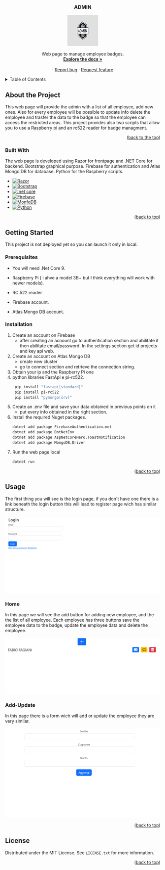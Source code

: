 <a name="readme-top"></a>


<!-- PROJECT LOGO -->
<br />
<div align="center">
 
  <h3 align="center">ADMIN</h3>
  <img src="https://github.com/DoublEffe/Admin/blob/main/images/logo.jpg" width="100" height="100">
  <p align="center">
    Web page to manage employee badges.
    <br />
    <a href="https://github.com/DoublEffe/Admin/blob/main/README.md"><strong>Explore the docs »</strong></a>
    <br />
    <br />
    ·
    <a href="https://github.com/DoublEffe/Admin/issues">Report bug</a>
    ·
    <a href="https://github.com/DoublEffe/Admin/issues">Request feature</a>
  </p>
</div>



<!-- TABLE OF CONTENTS -->
<details>
  <summary>Table of Contents</summary>
  <ol>
    <li>
      <a href="#about-the-project">About the Project</a>
      <ul>
        <li><a href="#built-with">Built With</a></li>
      </ul>
    </li>
    <li>
      <a href="#getting-started">Getting Started</a>
      <ul>
        <li><a href="#prerequisites">Prerequisites</a></li>
        <li><a href="#installation">Installation</a></li>
      </ul>
    </li>
    <li>
      <a href="#usage">Usage</a>
      <ul>
        <li><a href="#home">Home</a>
        <li><a href="#add-update">Add/Update</a>
      </ul>
    </li>
   <li><a href="#license">License</a></li>
  </ol>
</details>



<!-- ABOUT THE PROJECT -->
## About the Project
This web page will provide the admin with a list of all employee, add new ones. 
Also for every employee will be possible to update info delete the employee and trasfer the data to the badge so that the employee can access the restricted areas.
This project provides also two scripts that allow you to use a Raspberry pi and an rc522 reader for badge managment.
<p align="right">(<a href="#readme-top">back to the top</a>)</p>



### Built With

The web page is developed using Razor for frontpage and .NET Core for backend.
Bootstrap graphical purpose.
Firebase for authentication and Atlas Mongo DB for database.
Python for the Raspberry scripts.

* [![Razor][razor badge]][razor]
* [![Bootstrap][bootstrap badge]][bootstrap]
* [![.net core][net core badge]][net core]
* [![Firebase][firebase badge]][firebase]
* [![MonfoDB][mongo badge]][mongo]
* [![Python][python badge]][python]



<p align="right">(<a href="#readme-top">back to top</a>)</p>

## Getting Started

This project is not deployed yet so you can launch it only in local.

### Prerequisites

* You will need .Net Core 9.

* Raspberry Pi ( i ahve a model 3B+ but I think everything will work with newer models).
  
* RC 522 reader.

* Firebase account.

* Atlas Mongo DB account.
  

### Installation

1. Create an account on Firebase
   * after creating an acoount go to authentication section and abilitate it then abilitate email/password. In the settings section get id projects and key api web.
3. Create an account on Atlas Mongo DB
   * create new cluster 
   * go to connect section and retrieve the connection string.
5. Obtain your ip and the Raspberry Pi one
6. python libraries FastApi e pi-rc522.
   ```sh
    pip install "fastapi[standard]"
    pip install pi-rc522
    pip install "pymongo[srv]"
   ```
7. Create an .env file and save your data obtained in previous points on it
   * put every info obtained in the right section. 
8. Install the required Nuget packages.
    ```sh
    dotnet add package FirebaseAuthentication.net
    dotnet add package DotNetEnv
    dotnet add package AspNetCoreHero.ToastNotification
    dotnet add package MongoDB.Driver
    ```
9. Run the web page local
    ```sh
    dotnet run
    ```


<p align="right">(<a href="#readme-top">back to top</a>)</p>


<!-- USAGE EXAMPLES -->
## Usage

The first thing you will see is the login page, if you don't have one there is a link beneath the login button this will lead to register page wich has similar structure.

![Login screen shoot](https://github.com/DoublEffe/Admin/blob/main/images/login.png)



### Home

In this page we will see the add button for adding new employee, and the the list of all employee.
Each employee has three buttons save the employee data to the badge, update the employee data and delete the employee.


![student main page](https://github.com/DoublEffe/Admin/blob/main/images/home.png)


### Add-Update 

In this page there is a form wich will add or update the employee they are very similar.

![teacher main page](https://github.com/DoublEffe/Admin/blob/main/images/add.png)


<p align="right">(<a href="#readme-top">back to top</a>)</p>

## License

Distributed under the MIT License. See `LICENSE.txt` for more information.

<p align="right">(<a href="#readme-top">back to top</a>)</p>




<!-- MARKDOWN LINKS & IMAGES -->
[net core]: https://dotnet.microsoft.com/it-it/download/dotnet/9.0  
[net core badge]: https://img.shields.io/badge/NET%20CORE%209-DD0031?style=for-the-badge&logo=dotnet&logoColor=white&logoSize=auto
[razor badge]: https://img.shields.io/badge/RAZOR-DD0031?style=for-the-badge&logoColor=white
[razor]: https://learn.microsoft.com/it-it/aspnet/core/mvc/views/razor?view=aspnetcore-9.0
[bootstrap badge]: https://img.shields.io/badge/BOOTSTRAP-DD0031?style=for-the-badge&logo=bootstrap&logoColor=white&logoSize=auto
[bootstrap]: https://getbootstrap.com/
[firebase]: https://console.firebase.google.com/
[firebase badge]: https://img.shields.io/badge/FIREBASE-DD0031?style=for-the-badge&logo=firebase&logoColor=white&logoSize=auto
[mongo badge]: https://img.shields.io/badge/ATLAS%20MONGO%20DB-DD0031?style=for-the-badge&logo=mongodb&logoColor=white&logoSize=auto
[mongo]: https://www.mongodb.com/products/platform/atlas-database
[python]: https://www.python.org/
[python badge]: https://img.shields.io/badge/PYTHON-DD0031?style=for-the-badge&logo=python&logoColor=white&logoSize=auto
